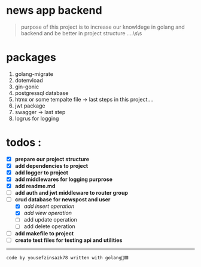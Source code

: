 # news app backend
> purpose of this project is to increase our knowldege in golang and backend 
> and be better in project structure ....\s\s


# packages
1. golang-migrate  
2. dotenvload
3. gin-gonic
4. postgressql database
5. htmx or some tempalte file -> last steps in this project....
6. jwt package
7. swagger -> last step
8. logrus for logging

# todos :
- [x] **prepare our project structure**
- [x] **add dependencies to project**
- [x] **add logger to project**
- [x] **add middlewares for logging purprose**
- [x] **add readme.md**
- [ ] **add auth and jwt middleware to router group**
- [ ] **crud database for newspost and user**
  - [x] *add insert operation*
  - [x] *add view operation*
  - [ ] add update operation 
  - [ ] add delete operation
- [ ] **add makefile to project**
- [ ] **create test files for testing api and utilities**

---
```
code by yousefzinsazk78 written with golang💙🟦
```
